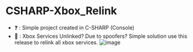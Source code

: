 # CSHARP-Xbox_Relink

- ❓ : Simple project created in C-SHARP (Console)
- 📄 : Xbox Services Unlinked? Due to spoofers? Simple solution use this release to relink all xbox services.
![image](https://user-images.githubusercontent.com/122197909/218202873-40f99d84-031d-47db-a943-f1115638f9a1.png)
